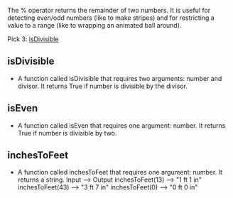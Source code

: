 The % operator returns the remainder of two numbers. It is useful for detecting even/odd numbers (like to make stripes) and for restricting a value to a range (like to wrapping an animated ball around).

Pick 3:
[isDivisible](#isDivisible)

## isDivisible
- A function called isDivisible that requires two arguments: number and divisor. It returns True if number is divisible by the divisor.

## isEven
- A function called isEven that requires one argument: number. It returns True if number is divisible by two.


## inchesToFeet
- A function called inchesToFeet that requires one argument: number. It returns a string.
Input --> Output
inchesToFeet(13) --> "1 ft 1 in"
inchesToFeet(43) --> "3 ft 7 in"
inchesToFeet(0) --> "0 ft 0 in"
